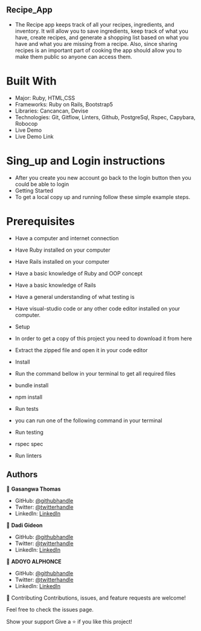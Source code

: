 ## Recipe_App
- The Recipe app keeps track of all your recipes, ingredients, and inventory. It will allow you to save ingredients, keep track of what you have, create recipes, and generate a shopping list based on what you have and what you are missing from a recipe. Also, since sharing recipes is an important part of cooking the app should allow you to make them public so anyone can access them.

# Built With
- Major: Ruby, HTML,CSS
- Frameworks: Ruby on Rails, Bootstrap5
- Libraries: Cancancan, Devise
- Technologies: Git, Gitflow, Linters, Github, PostgreSql, Rspec, Capybara, Robocop
- Live Demo
- Live Demo Link

# Sing_up and Login instructions
- After you create you new account go back to the login button then you could be able to login
- Getting Started
- To get a local copy up and running follow these simple example steps.

# Prerequisites
- Have a computer and internet connection
- Have Ruby installed on your computer
- Have Rails installed on your computer
- Have a basic knowledge of Ruby and OOP concept
- Have a basic knowledge of Rails
- Have a general understanding of what testing is
- Have visual-studio code or any other code editor installed on your computer.
- Setup
- In order to get a copy of this project you need to download it from here
- Extract the zipped file and open it in your code editor
- Install
- Run the command bellow in your terminal to get all required files
- bundle install
- npm install
- Run tests
- you can run one of the following command in your terminal

- Run testing
- rspec spec
- Run linters

## Authors
👤 **Gasangwa Thomas**

- GitHub: [@githubhandle](https://github.com/gasangw)
- Twitter: [@twitterhandle](https://twitter.com/ThomasGasangwa)
- LinkedIn: [LinkedIn](https://www.linkedin.com/in/gasangwa-thomas-84197222a/)

👤 **Dadi Gideon**

- GitHub: [@githubhandle](https://github.com/gids-dadi)
- Twitter: [@twitterhandle](https://twitter.com/Dadi_AG)
- LinkedIn: [LinkedIn](https://www.linkedin.com/in/gideon-dadi-1b5548146/)

👤 **ADOYO ALPHONCE**

- GitHub: [@githubhandle](https://github.com/tingamapuro04)
- Twitter: [@twitterhandle](https://twitter.com/alphonce_mobutu)
- LinkedIn: [LinkedIn](https://www.linkedin.com/in/adoyo-alphonce-3362a4173/)


🤝 Contributing
Contributions, issues, and feature requests are welcome!

Feel free to check the issues page.

Show your support
Give a ⭐️ if you like this project!